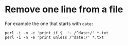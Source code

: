 # Remove one line from a file


For example the one that starts with `date:`

```
perl -i -n -e 'print if $_ !~ /^date:/' *.txt
perl -i -n -e 'print unless /^date:/' *.txt
```


